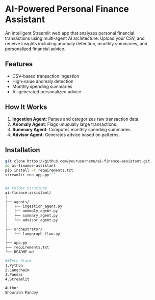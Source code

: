 # AI-Powered Personal Finance Assistant

An intelligent Streamlit web app that analyzes personal financial transactions using multi-agent AI architecture. Upload your CSV, and receive insights including anomaly detection, monthly summaries, and personalized financial advice.

## Features

- CSV-based transaction ingestion
- High-value anomaly detection
- Monthly spending summaries
- AI-generated personalized advice

## How It Works

1. **Ingestion Agent**: Parses and categorizes raw transaction data.
2. **Anomaly Agent**: Flags unusually large transactions.
3. **Summary Agent**: Computes monthly spending summaries.
4. **Advisor Agent**: Generates advice based on patterns.

## Installation

```bash
git clone https://github.com/yourusername/ai-finance-assistant.git
cd ai-finance-assistant
pip install -r requirements.txt
streamlit run app.py```


## Folder Structure
ai-finance-assistant/
│
├── agents/
│   ├── ingestion_agent.py
│   ├── anomaly_agent.py
│   ├── summary_agent.py
│   └── advisor_agent.py
│
├── orchestrator/
│   └── langgraph_flow.py
│
├── app.py
├── requirements.txt
└── README.md

##Tech Stack
1.Python
2.Langchain
3.Pandas
4.Streamlit

Author
Shourabh Pandey

